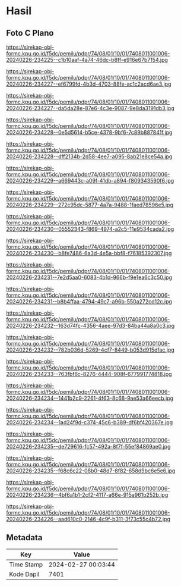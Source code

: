 # Hasil

## Foto C Plano

https://sirekap-obj-formc.kpu.go.id/f5dc/pemilu/pdpr/74/08/01/10/01/7408011001006-20240226-234225--c1b10aaf-4a74-46dc-b8ff-e916e67b7154.jpg

https://sirekap-obj-formc.kpu.go.id/f5dc/pemilu/pdpr/74/08/01/10/01/7408011001006-20240226-234227--ef6799fd-4b3d-4703-88fe-ac1c2acd6ae3.jpg

https://sirekap-obj-formc.kpu.go.id/f5dc/pemilu/pdpr/74/08/01/10/01/7408011001006-20240226-234227--da5da28e-87e6-4c3e-9087-9e8da3191db3.jpg

https://sirekap-obj-formc.kpu.go.id/f5dc/pemilu/pdpr/74/08/01/10/01/7408011001006-20240226-234228--0e5d5614-b5ce-4378-9bf6-7c89b887841f.jpg

https://sirekap-obj-formc.kpu.go.id/f5dc/pemilu/pdpr/74/08/01/10/01/7408011001006-20240226-234228--dff2134b-2d58-4ee7-a095-8ab21e8ce54a.jpg

https://sirekap-obj-formc.kpu.go.id/f5dc/pemilu/pdpr/74/08/01/10/01/7408011001006-20240226-234229--a669443c-a09f-41db-a894-f809343590f6.jpg

https://sirekap-obj-formc.kpu.go.id/f5dc/pemilu/pdpr/74/08/01/10/01/7408011001006-20240226-234229--272c95dc-5877-4a7a-9488-1faed78596e5.jpg

https://sirekap-obj-formc.kpu.go.id/f5dc/pemilu/pdpr/74/08/01/10/01/7408011001006-20240226-234230--05552343-f869-4974-a2c5-11e9534cada2.jpg

https://sirekap-obj-formc.kpu.go.id/f5dc/pemilu/pdpr/74/08/01/10/01/7408011001006-20240226-234230--b8fe7486-6a3d-4e5a-bbf8-f76185392307.jpg

https://sirekap-obj-formc.kpu.go.id/f5dc/pemilu/pdpr/74/08/01/10/01/7408011001006-20240226-234231--7e2d5aa0-6083-4b1d-966b-f9e1ea6c3c50.jpg

https://sirekap-obj-formc.kpu.go.id/f5dc/pemilu/pdpr/74/08/01/10/01/7408011001006-20240226-234231--b8b4ffaa-4794-49c7-a96b-550a272cd12c.jpg

https://sirekap-obj-formc.kpu.go.id/f5dc/pemilu/pdpr/74/08/01/10/01/7408011001006-20240226-234232--163d74fc-4356-4aee-97d3-84ba44a8a0c3.jpg

https://sirekap-obj-formc.kpu.go.id/f5dc/pemilu/pdpr/74/08/01/10/01/7408011001006-20240226-234232--782b036d-5269-4cf7-8449-b053d915dfac.jpg

https://sirekap-obj-formc.kpu.go.id/f5dc/pemilu/pdpr/74/08/01/10/01/7408011001006-20240226-234233--763fbf6c-8276-4444-908f-677991774818.jpg

https://sirekap-obj-formc.kpu.go.id/f5dc/pemilu/pdpr/74/08/01/10/01/7408011001006-20240226-234234--1441b2c9-2261-4f63-8c68-9ae53a66eecb.jpg

https://sirekap-obj-formc.kpu.go.id/f5dc/pemilu/pdpr/74/08/01/10/01/7408011001006-20240226-234234--1ad24f9d-c374-45c6-b389-df6bf420367e.jpg

https://sirekap-obj-formc.kpu.go.id/f5dc/pemilu/pdpr/74/08/01/10/01/7408011001006-20240226-234235--de729616-fc57-492a-8f7f-55ef84869ae0.jpg

https://sirekap-obj-formc.kpu.go.id/f5dc/pemilu/pdpr/74/08/01/10/01/7408011001006-20240226-234235--f68c6c22-08b0-48d7-8f82-658d9bc6e5e6.jpg

https://sirekap-obj-formc.kpu.go.id/f5dc/pemilu/pdpr/74/08/01/10/01/7408011001006-20240226-234236--4bf6a1b1-2cf2-4117-a66e-915a961b252b.jpg

https://sirekap-obj-formc.kpu.go.id/f5dc/pemilu/pdpr/74/08/01/10/01/7408011001006-20240226-234226--aad610c0-2146-4c9f-b311-3f73c55c4b72.jpg


## Metadata

| Key        | Value               |
| ---------- | ------------------- |
| Time Stamp | 2024-02-27 00:03:44 |
| Kode Dapil | 7401                |



